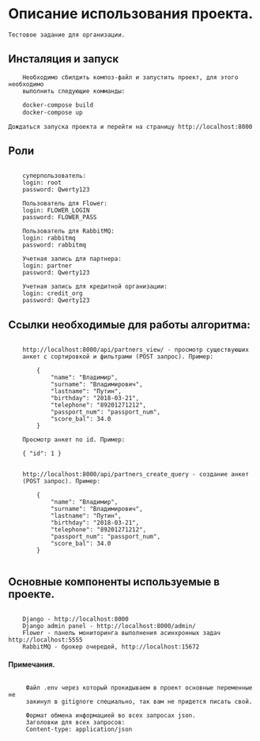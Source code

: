 # Описание использования проекта.

	Тестовое задание для организации.

## Инсталяция и запуск
```text
	Необходимо сбилдить композ-файл и запустить проект, для этого необходимо 
	выполнить следующие комманды:
```
	
```bash
	docker-compose build
	docker-compose up
```
	Дождаться запуска проекта и перейти на страницу http://localhost:8000

## Роли 

```text

	суперпользователь:
 	login: root
 	password: Qwerty123

 	Пользователь для Flower:
 	login: FLOWER_LOGIN
 	password: FLOWER_PASS

 	Пользователь для RabbitMQ:
 	login: rabbitmq
 	password: rabbitmq

 	Учетная запись для партнера:
 	login: partner
 	password: Qwerty123

 	Учетная запись для кредитной организации:
 	login: credit_org
 	password: Qwerty123

``` 

## Ссылки необходимые для работы алгоритма:

```text

    http://localhost:8000/api/partners_view/ - просмотр существуюших
    анкет с сортировкой и фильтрами (POST запрос). Пример:

        {
            "name": "Владимир",
            "surname": "Владимирович",
            "lastname": "Путин",
            "birthday": "2018-03-21",
            "telephone": "89201271212",
            "passport_num": "passport_num",
            "score_bal": 34.0
        }

    Просмотр анкет по id. Пример:

    { "id": 1 }


    http://localhost:8000/api/partners_create_query - создание анкет
    (POST запрос). Пример:

        {
            "name": "Владимир",
            "surname": "Владимирович",
            "lastname": "Путин",
            "birthday": "2018-03-21",
            "telephone": "89201271212",
            "passport_num": "passport_num",
            "score_bal": 34.0
        }


```

## Основные компоненты используемые в проекте.
```text

	Django - http://localhost:8000
	Django admin panel - http://localhost:8000/admin/
	Flower - панель мониторинга выполнения асинхронных задач http://localhost:5555
	RabbitMQ - брокер очередей, http://localhost:15672

```

#### Примечания.
```text

     Файл .env через который прокидываем в проект основные переменные не
     закинул в gitignore специально, так вам не придется писать свой.

     Формат обмена информацией во всех запросах json.
     Заголовки для всех запросов:
     Content-type: application/json

 ```